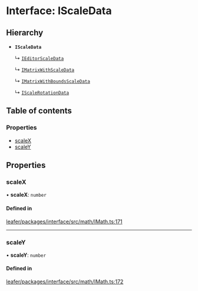 # Interface: IScaleData

## Hierarchy

- **`IScaleData`**

  ↳ [`IEditorScaleData`](IEditorScaleData.md)

  ↳ [`IMatrixWithScaleData`](IMatrixWithScaleData.md)

  ↳ [`IMatrixWithBoundsScaleData`](IMatrixWithBoundsScaleData.md)

  ↳ [`IScaleRotationData`](IScaleRotationData.md)

## Table of contents

### Properties

- [scaleX](IScaleData.md#scalex)
- [scaleY](IScaleData.md#scaley)

## Properties

### scaleX

• **scaleX**: `number`

#### Defined in

[leafer/packages/interface/src/math/IMath.ts:171](https://github.com/leaferjs/leafer/blob/fd13609/packages/interface/src/math/IMath.ts#L171)

___

### scaleY

• **scaleY**: `number`

#### Defined in

[leafer/packages/interface/src/math/IMath.ts:172](https://github.com/leaferjs/leafer/blob/fd13609/packages/interface/src/math/IMath.ts#L172)
